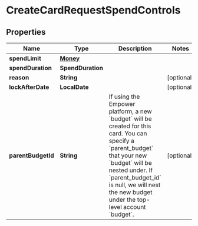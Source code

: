 

# CreateCardRequestSpendControls


## Properties

| Name | Type | Description | Notes |
|------------ | ------------- | ------------- | -------------|
|**spendLimit** | [**Money**](Money.md) |  |  |
|**spendDuration** | **SpendDuration** |  |  |
|**reason** | **String** |  |  [optional] |
|**lockAfterDate** | **LocalDate** |  |  [optional] |
|**parentBudgetId** | **String** |  If using the Empower platform, a new &#x60;budget&#x60; will be created for this card. You can specify a &#x60;parent_budget&#x60; that your new &#x60;budget&#x60; will be nested under. If &#x60;parent_budget_id&#x60; is null, we will nest the new budget under the top-level account &#x60;budget&#x60;.  |  [optional] |



